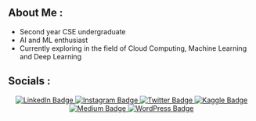 ## About Me :
- Second year CSE undergraduate 
- AI and ML enthusiast 
- Currently exploring in the field of Cloud Computing, Machine Learning and Deep Learning

## Socials :
<div id="badges" align="center">
<a href="https://linkedin.com/in/anishaah">
    <img src="https://img.shields.io/badge/LinkedIn-blue?style=for-the-badge&logo=linkedin&logoColor=white" alt="LinkedIn Badge"/>
  </a>
  <a href="https://www.instagram.com/me_anisharaj/">
    <img src="https://img.shields.io/badge/Instagram-purple?style=for-the-badge&logo=Instagram&logoColor=white" alt="Instagram Badge"/>
  </a>
  <a href="https://www.twitter.com/anishaah_">
    <img src="https://img.shields.io/badge/Twitter-1DA1F2?style=for-the-badge&logo=twitter&logoColor=white" alt="Twitter Badge"/>
  </a>
     <a href="https://www.kaggle.com/anishaah">
    <img src="https://img.shields.io/badge/Kaggle-blue?style=for-the-badge&logo=Kaggle&logoColor=white" alt="Kaggle Badge"/>
  </a>
  <a href="https://medium.com/@anishaah_">
    <img src="https://img.shields.io/badge/Medium-12100E?style=for-the-badge&logo=medium&logoColor=white" alt="Medium Badge"/>
  </a>
<a href="https://mybrainythoughts.wordpress.com/">
<img src="https://img.shields.io/badge/Wordpress-21759B?style=for-the-badge&logo=wordpress&logoColor=white" alt="WordPress Badge"/>
  </a>

